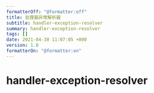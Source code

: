```yaml
---
formatterOff: "@formatter:off"
title: 处理器异常解析器
subtitle: handler-exception-resolver 
summary: handler-exception-resolver 
tags: [] 
date: 2021-04-30 11:07:05 +800 
version: 1.0
formatterOn: "@formatter:on"
---
```


# handler-exception-resolver